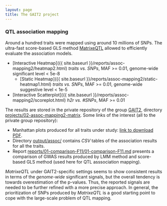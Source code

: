 ```yaml
---
layout: page
title: The GAIT2 project
---
```


<!--
<div class="navbar">
    <div class="navbar-inner">
        <ul class="nav">
            <li><a href="#assoc">QTL asssociation mapping</a></li>
        </ul>
    </div>
</div>
-->

### <a name="assoc"></a>QTL association mapping

Around a hundred traits were mapped using around 10 millions of SNPs.
The ultra-fast score-based GLS method [MatrixeQTL](http://www.bios.unc.edu/research/genomic_software/Matrix_eQTL/)
allowed to efficiently evaluate the association models.

* [Interactive Heatmap]({{ site.baseurl }}/reports/assoc-mapping2/heatmap2.html) _traits vs. SNPs_, MAF >= 0.01, genome-wide significant level < 5e-8
    * [Static Heatmap]({{ site.baseurl }}/reports/assoc-mapping2/static-heatmap1.html) _traits vs. SNPs_, MAF >= 0.01, genome-wide suggestive level < 1e-5 
* [Interactive Scatterplot]({{ site.baseurl }}/reports/assoc-mapping2/scoreplot.html) _h2r vs. #SNPs_, MAF >= 0.01

The results are stored in the private repository of the group [GAIT2](https://github.com/ugcd/GAIT2),
directory [projects/02-assoc-mapping2-matrix](https://github.com/ugcd/GAIT2/tree/master/projects/02-assoc-mapping2-matrix).
Some links of the interest (all to the private group repository): 

* Manhattan plots produced for all traits under study: [link to download PDF](https://github.com/ugcd/GAIT2/raw/master/projects/02-assoc-mapping2-matrix/output/assoc/manhattan.A.maf001.mapping2.gait2.matrix.pdf).
* Directory [output/assoc/](https://github.com/ugcd/GAIT2/tree/master/projects/02-assoc-mapping2-matrix/output/assoc) contains _CSV_ tables of the association results for all the traits.
* Report [reports/01-comparison-F11/01-comparison-F11.md](https://github.com/ugcd/GAIT2/blob/master/projects/02-assoc-mapping2-matrix/reports/01-comparison-F11/01-comparison-F11.md) presents a comparison of GWAS results produced by LMM method and score-based GLS method (used here for QTL asssociation mapping).

_MatrixeQTL_ under GAIT2-specific settings seems to show
consistent results in terms of the _genome-wide_ significant signals,
but the overall tendency is towards overestimation of the p-values.
Thus, the reported signals are needed to be further refined with a more precise approach.
In general, the prioritization of SNPs produced by _MatrixeQTL_ is a good starting point 
to cope with the large-scale problem of QTL mapping.
